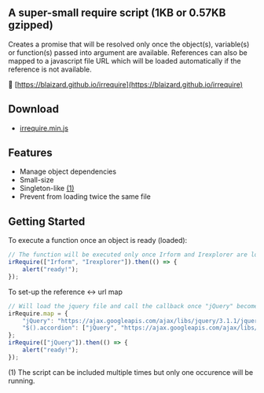 ## A super-small require script (1KB or 0.57KB gzipped)

Creates a promise that will be resolved only once the object(s), variable(s) or function(s) passed into argument are available.
References can also be mapped to a javascript file URL which will be loaded automatically if the reference is not available.

&#128279; [https://blaizard.github.io/irrequire](https://blaizard.github.io/irrequire)

## Download

* [irrequire.min.js](https://blaizard.github.io/irrequire/dist/irrequire.min.js)

## Features

* Manage object dependencies
* Small-size
* Singleton-like [(1)](#singleton)
* Prevent from loading twice the same file

## Getting Started

To execute a function once an object is ready (loaded):
```javascript
// The function will be executed only once Irform and Irexplorer are loaded
irRequire(["Irform", "Irexplorer"]).then(() => {
	alert("ready!");
});
```

To set-up the reference <-> url map
```javascript
// Will load the jquery file and call the callback once "jQuery" becomes a recognized object
irRequire.map = {
	"jQuery": "https://ajax.googleapis.com/ajax/libs/jquery/3.1.1/jquery.min.js",
	"$().accordion": ["jQuery", "https://ajax.googleapis.com/ajax/libs/jqueryui/1.12.1/themes/smoothness/jquery-ui.css", "https://ajax.googleapis.com/ajax/libs/jqueryui/1.12.1/jquery-ui.min.js"]
};
irRequire(["jQuery"]).then(() => {
	alert("ready!");
});
```

<a name="singleton">(1)</a> The script can be included multiple times but only one occurence will be running.<br/>
